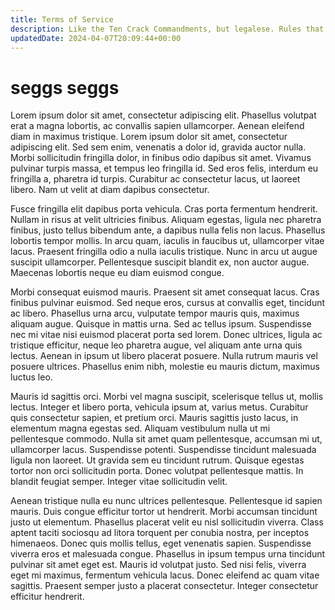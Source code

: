 ```yaml
---
title: Terms of Service
description: Like the Ten Crack Commandments, but legalese. Rules that you agree to when you visit this website.
updatedDate: 2024-04-07T20:09:44+00:00
---
```


# seggs seggs
Lorem ipsum dolor sit amet, consectetur adipiscing elit. Phasellus volutpat erat a magna lobortis, ac convallis sapien ullamcorper. Aenean eleifend diam in maximus tristique. Lorem ipsum dolor sit amet, consectetur adipiscing elit. Sed sem enim, venenatis a dolor id, gravida auctor nulla. Morbi sollicitudin fringilla dolor, in finibus odio dapibus sit amet. Vivamus pulvinar turpis massa, et tempus leo fringilla id. Sed eros felis, interdum eu fringilla a, pharetra id turpis. Curabitur ac consectetur lacus, ut laoreet libero. Nam ut velit at diam dapibus consectetur.

Fusce fringilla elit dapibus porta vehicula. Cras porta fermentum hendrerit. Nullam in risus at velit ultricies finibus. Aliquam egestas, ligula nec pharetra finibus, justo tellus bibendum ante, a dapibus nulla felis non lacus. Phasellus lobortis tempor mollis. In arcu quam, iaculis in faucibus ut, ullamcorper vitae lacus. Praesent fringilla odio a nulla iaculis tristique. Nunc in arcu ut augue suscipit ullamcorper. Pellentesque suscipit blandit ex, non auctor augue. Maecenas lobortis neque eu diam euismod congue.

Morbi consequat euismod mauris. Praesent sit amet consequat lacus. Cras finibus pulvinar euismod. Sed neque eros, cursus at convallis eget, tincidunt ac libero. Phasellus urna arcu, vulputate tempor mauris quis, maximus aliquam augue. Quisque in mattis urna. Sed ac tellus ipsum. Suspendisse nec mi vitae nisi euismod placerat porta sed lorem. Donec ultrices, ligula ac tristique efficitur, neque leo pharetra augue, vel aliquam ante urna quis lectus. Aenean in ipsum ut libero placerat posuere. Nulla rutrum mauris vel posuere ultrices. Phasellus enim nibh, molestie eu mauris dictum, maximus luctus leo.

Mauris id sagittis orci. Morbi vel magna suscipit, scelerisque tellus ut, mollis lectus. Integer et libero porta, vehicula ipsum at, varius metus. Curabitur quis consectetur sapien, et pretium orci. Mauris sagittis justo lacus, in elementum magna egestas sed. Aliquam vestibulum nulla ut mi pellentesque commodo. Nulla sit amet quam pellentesque, accumsan mi ut, ullamcorper lacus. Suspendisse potenti. Suspendisse tincidunt malesuada ligula non laoreet. Ut gravida sem eu tincidunt rutrum. Quisque egestas tortor non orci sollicitudin porta. Donec volutpat pellentesque mattis. In blandit feugiat semper. Integer vitae sollicitudin velit.

Aenean tristique nulla eu nunc ultrices pellentesque. Pellentesque id sapien mauris. Duis congue efficitur tortor ut hendrerit. Morbi accumsan tincidunt justo ut elementum. Phasellus placerat velit eu nisl sollicitudin viverra. Class aptent taciti sociosqu ad litora torquent per conubia nostra, per inceptos himenaeos. Donec quis mollis tellus, eget venenatis sapien. Suspendisse viverra eros et malesuada congue. Phasellus in ipsum tempus urna tincidunt pulvinar sit amet eget est. Mauris id volutpat justo. Sed nisi felis, viverra eget mi maximus, fermentum vehicula lacus. Donec eleifend ac quam vitae sagittis. Praesent semper justo a placerat consectetur. Integer consectetur efficitur hendrerit. 